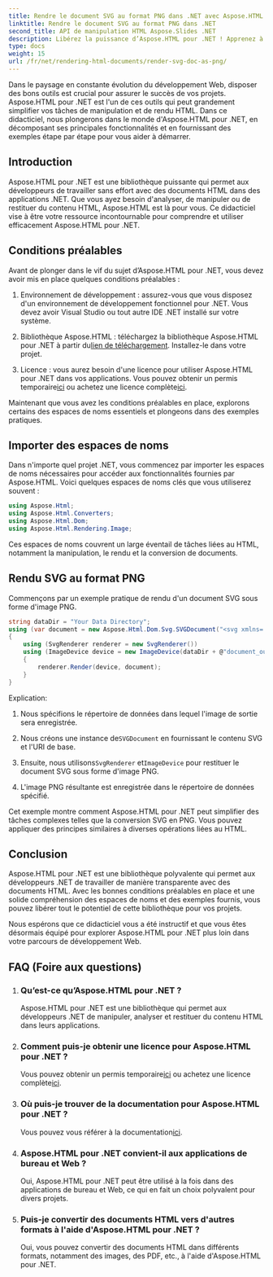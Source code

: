 ```yaml
---
title: Rendre le document SVG au format PNG dans .NET avec Aspose.HTML
linktitle: Rendre le document SVG au format PNG dans .NET
second_title: API de manipulation HTML Aspose.Slides .NET
description: Libérez la puissance d’Aspose.HTML pour .NET ! Apprenez à restituer facilement un document SVG au format PNG. Découvrez des exemples étape par étape et des FAQ. Commencez maintenant!
type: docs
weight: 15
url: /fr/net/rendering-html-documents/render-svg-doc-as-png/
---
```


Dans le paysage en constante évolution du développement Web, disposer des bons outils est crucial pour assurer le succès de vos projets. Aspose.HTML pour .NET est l'un de ces outils qui peut grandement simplifier vos tâches de manipulation et de rendu HTML. Dans ce didacticiel, nous plongerons dans le monde d'Aspose.HTML pour .NET, en décomposant ses principales fonctionnalités et en fournissant des exemples étape par étape pour vous aider à démarrer.

## Introduction

Aspose.HTML pour .NET est une bibliothèque puissante qui permet aux développeurs de travailler sans effort avec des documents HTML dans des applications .NET. Que vous ayez besoin d'analyser, de manipuler ou de restituer du contenu HTML, Aspose.HTML est là pour vous. Ce didacticiel vise à être votre ressource incontournable pour comprendre et utiliser efficacement Aspose.HTML pour .NET.

## Conditions préalables

Avant de plonger dans le vif du sujet d’Aspose.HTML pour .NET, vous devez avoir mis en place quelques conditions préalables :

1. Environnement de développement : assurez-vous que vous disposez d'un environnement de développement fonctionnel pour .NET. Vous devez avoir Visual Studio ou tout autre IDE .NET installé sur votre système.

2.  Bibliothèque Aspose.HTML : téléchargez la bibliothèque Aspose.HTML pour .NET à partir du[lien de téléchargement](https://releases.aspose.com/html/net/). Installez-le dans votre projet.

3.  Licence : vous aurez besoin d'une licence pour utiliser Aspose.HTML pour .NET dans vos applications. Vous pouvez obtenir un permis temporaire[ici](https://purchase.aspose.com/temporary-license/) ou achetez une licence complète[ici](https://purchase.aspose.com/buy).

Maintenant que vous avez les conditions préalables en place, explorons certains des espaces de noms essentiels et plongeons dans des exemples pratiques.

## Importer des espaces de noms

Dans n'importe quel projet .NET, vous commencez par importer les espaces de noms nécessaires pour accéder aux fonctionnalités fournies par Aspose.HTML. Voici quelques espaces de noms clés que vous utiliserez souvent :

```csharp
using Aspose.Html;
using Aspose.Html.Converters;
using Aspose.Html.Dom;
using Aspose.Html.Rendering.Image;
```

Ces espaces de noms couvrent un large éventail de tâches liées au HTML, notamment la manipulation, le rendu et la conversion de documents.

## Rendu SVG au format PNG

Commençons par un exemple pratique de rendu d'un document SVG sous forme d'image PNG.

```csharp
string dataDir = "Your Data Directory";
using (var document = new Aspose.Html.Dom.Svg.SVGDocument("<svg xmlns='http://www.w3.org/2000/svg'><circle cx='50' cy='50' r='40'/></svg>", @"c:\work\"))
{
    using (SvgRenderer renderer = new SvgRenderer())
    using (ImageDevice device = new ImageDevice(dataDir + @"document_out.png"))
    {
        renderer.Render(device, document);
    }
}
```

Explication:

1. Nous spécifions le répertoire de données dans lequel l'image de sortie sera enregistrée.

2.  Nous créons une instance de`SVGDocument` en fournissant le contenu SVG et l'URI de base.

3.  Ensuite, nous utilisons`SvgRenderer` et`ImageDevice` pour restituer le document SVG sous forme d'image PNG.

4. L'image PNG résultante est enregistrée dans le répertoire de données spécifié.

Cet exemple montre comment Aspose.HTML pour .NET peut simplifier des tâches complexes telles que la conversion SVG en PNG. Vous pouvez appliquer des principes similaires à diverses opérations liées au HTML.

## Conclusion

Aspose.HTML pour .NET est une bibliothèque polyvalente qui permet aux développeurs .NET de travailler de manière transparente avec des documents HTML. Avec les bonnes conditions préalables en place et une solide compréhension des espaces de noms et des exemples fournis, vous pouvez libérer tout le potentiel de cette bibliothèque pour vos projets.

Nous espérons que ce didacticiel vous a été instructif et que vous êtes désormais équipé pour explorer Aspose.HTML pour .NET plus loin dans votre parcours de développement Web.

## FAQ (Foire aux questions)

1. ### Qu’est-ce qu’Aspose.HTML pour .NET ?
   Aspose.HTML pour .NET est une bibliothèque qui permet aux développeurs .NET de manipuler, analyser et restituer du contenu HTML dans leurs applications.

2. ### Comment puis-je obtenir une licence pour Aspose.HTML pour .NET ?
    Vous pouvez obtenir un permis temporaire[ici](https://purchase.aspose.com/temporary-license/) ou achetez une licence complète[ici](https://purchase.aspose.com/buy).

3. ### Où puis-je trouver de la documentation pour Aspose.HTML pour .NET ?
    Vous pouvez vous référer à la documentation[ici](https://reference.aspose.com/html/net/).

4. ### Aspose.HTML pour .NET convient-il aux applications de bureau et Web ?
   Oui, Aspose.HTML pour .NET peut être utilisé à la fois dans des applications de bureau et Web, ce qui en fait un choix polyvalent pour divers projets.

5. ### Puis-je convertir des documents HTML vers d'autres formats à l'aide d'Aspose.HTML pour .NET ?
   Oui, vous pouvez convertir des documents HTML dans différents formats, notamment des images, des PDF, etc., à l'aide d'Aspose.HTML pour .NET.
